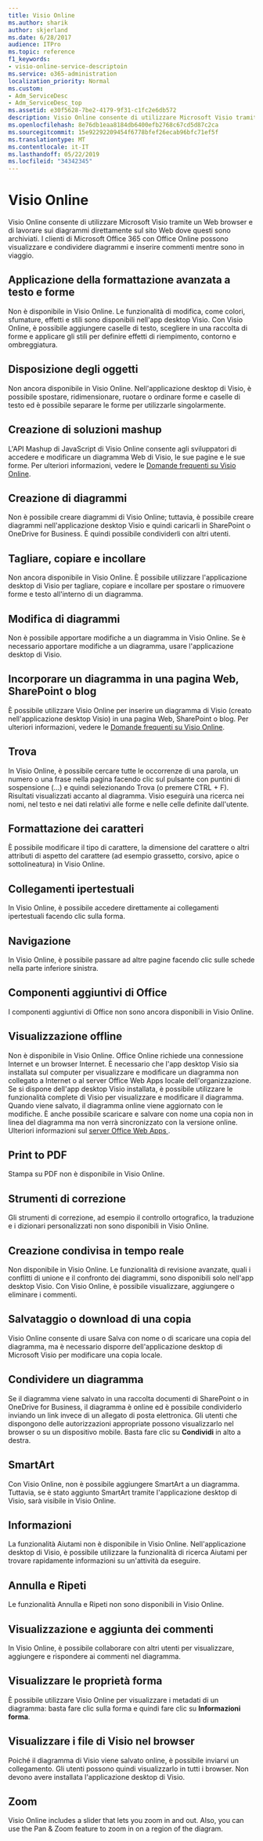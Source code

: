 ```yaml
---
title: Visio Online
ms.author: sharik
author: skjerland
ms.date: 6/28/2017
audience: ITPro
ms.topic: reference
f1_keywords:
- visio-online-service-descriptoin
ms.service: o365-administration
localization_priority: Normal
ms.custom:
- Adm_ServiceDesc
- Adm_ServiceDesc_top
ms.assetid: e30f5628-7be2-4179-9f31-c1fc2e6db572
description: Visio Online consente di utilizzare Microsoft Visio tramite un Web browser e di lavorare sui diagrammi direttamente sul sito Web dove questi sono archiviati. I clienti di Microsoft Office 365 con Office Online possono visualizzare e condividere diagrammi e inserire commenti mentre sono in viaggio.
ms.openlocfilehash: 8e76db1eaa8184db6400efb2768c67cd5d87c2ca
ms.sourcegitcommit: 15e92292209454f6778bfef26ecab96bfc71ef5f
ms.translationtype: MT
ms.contentlocale: it-IT
ms.lasthandoff: 05/22/2019
ms.locfileid: "34342345"
---
```

# <a name="visio-online"></a>Visio Online

Visio Online consente di utilizzare Microsoft Visio tramite un Web browser e di lavorare sui diagrammi direttamente sul sito Web dove questi sono archiviati. I clienti di Microsoft Office 365 con Office Online possono visualizzare e condividere diagrammi e inserire commenti mentre sono in viaggio.
  
## <a name="apply-rich-formatting-to-text-and-shapes"></a>Applicazione della formattazione avanzata a testo e forme
<a name="BM_1"> </a>

Non è disponibile in Visio Online. Le funzionalità di modifica, come colori, sfumature, effetti e stili sono disponibili nell'app desktop Visio. Con Visio Online, è possibile aggiungere caselle di testo, scegliere in una raccolta di forme e applicare gli stili per definire effetti di riempimento, contorno e ombreggiatura.
  
## <a name="arrange-objects"></a>Disposizione degli oggetti
<a name="BM_2"> </a>

Non ancora disponibile in Visio Online. Nell'applicazione desktop di Visio, è possibile spostare, ridimensionare, ruotare o ordinare forme e caselle di testo ed è possibile separare le forme per utilizzarle singolarmente. 
  
## <a name="build-mashup-solutions"></a>Creazione di soluzioni mashup
<a name="BM_3"> </a>

L'API Mashup di JavaScript di Visio Online consente agli sviluppatori di accedere e modificare un diagramma Web di Visio, le sue pagine e le sue forme. Per ulteriori informazioni, vedere le [Domande frequenti su Visio Online](https://go.microsoft.com/fwlink/?linkid=825706).
  
## <a name="create-diagrams"></a>Creazione di diagrammi
<a name="BM_4"> </a>

Non è possibile creare diagrammi di Visio Online; tuttavia, è possibile creare diagrammi nell'applicazione desktop Visio e quindi caricarli in SharePoint o OneDrive for Business. È quindi possibile condividerli con altri utenti.
  
## <a name="cut-copy-and-paste"></a>Tagliare, copiare e incollare
<a name="BM_5"> </a>

Non ancora disponibile in Visio Online. È possibile utilizzare l'applicazione desktop di Visio per tagliare, copiare e incollare per spostare o rimuovere forme e testo all'interno di un diagramma.
  
## <a name="edit-diagrams"></a>Modifica di diagrammi
<a name="BM_6"> </a>

Non è possibile apportare modifiche a un diagramma in Visio Online. Se è necessario apportare modifiche a un diagramma, usare l'applicazione desktop di Visio.
  
## <a name="embed-diagram-in-a-sharepoint-web-or-blog-page"></a>Incorporare un diagramma in una pagina Web, SharePoint o blog
<a name="BM_7"> </a>

È possibile utilizzare Visio Online per inserire un diagramma di Visio (creato nell'applicazione desktop Visio) in una pagina Web, SharePoint o blog. Per ulteriori informazioni, vedere le [Domande frequenti su Visio Online](https://go.microsoft.com/fwlink/?linkid=825706).
  
## <a name="find"></a>Trova
<a name="BM_8"> </a>

In Visio Online, è possibile cercare tutte le occorrenze di una parola, un numero o una frase nella pagina facendo clic sul pulsante con puntini di sospensione (...) e quindi selezionando Trova (o premere CTRL + F). Risultati visualizzati accanto al diagramma. Visio eseguirà una ricerca nei nomi, nel testo e nei dati relativi alle forme e nelle celle definite dall'utente.
  
## <a name="font-formatting"></a>Formattazione dei caratteri
<a name="BM_9"> </a>

È possibile modificare il tipo di carattere, la dimensione del carattere o altri attributi di aspetto del carattere (ad esempio grassetto, corsivo, apice o sottolineatura) in Visio Online.
  
## <a name="hyperlinks"></a>Collegamenti ipertestuali
<a name="BM_10"> </a>

In Visio Online, è possibile accedere direttamente ai collegamenti ipertestuali facendo clic sulla forma.
  
## <a name="navigation"></a>Navigazione
<a name="BM_11"> </a>

In Visio Online, è possibile passare ad altre pagine facendo clic sulle schede nella parte inferiore sinistra.
  
## <a name="office-add-ins"></a>Componenti aggiuntivi di Office
<a name="BM_12"> </a>

I componenti aggiuntivi di Office non sono ancora disponibili in Visio Online.
  
## <a name="offline-viewing"></a>Visualizzazione offline
<a name="BM_13"> </a>

Non è disponibile in Visio Online. Office Online richiede una connessione Internet e un browser Internet. È necessario che l'app desktop Visio sia installata sul computer per visualizzare e modificare un diagramma non collegato a Internet o al server Office Web Apps locale dell'organizzazione. Se si dispone dell'app desktop Visio installata, è possibile utilizzare le funzionalità complete di Visio per visualizzare e modificare il diagramma. Quando viene salvato, il diagramma online viene aggiornato con le modifiche. È anche possibile scaricare e salvare con nome una copia non in linea del diagramma ma non verrà sincronizzato con la versione online. Ulteriori informazioni sul [server Office Web Apps ](https://technet.microsoft.com/library/ff431685.aspx).
  
## <a name="print-to-pdf"></a>Print to PDF
<a name="BM_14"> </a>

Stampa su PDF non è disponibile in Visio Online.
  
## <a name="proofing-tools"></a>Strumenti di correzione
<a name="BM_15"> </a>

Gli strumenti di correzione, ad esempio il controllo ortografico, la traduzione e i dizionari personalizzati non sono disponibili in Visio Online.
  
## <a name="real-time-co-authoring"></a>Creazione condivisa in tempo reale
<a name="BM_16"> </a>

Non disponibile in Visio Online. Le funzionalità di revisione avanzate, quali i conflitti di unione e il confronto dei diagrammi, sono disponibili solo nell'app desktop Visio. Con Visio Online, è possibile visualizzare, aggiungere o eliminare i commenti.
  
## <a name="save-as-or-download-a-copy"></a>Salvataggio o download di una copia
<a name="BM_17"> </a>

Visio Online consente di usare Salva con nome o di scaricare una copia del diagramma, ma è necessario disporre dell'applicazione desktop di Microsoft Visio per modificare una copia locale.
  
## <a name="share-a-diagram"></a>Condividere un diagramma
<a name="BM_18"> </a>

Se il diagramma viene salvato in una raccolta documenti di SharePoint o in OneDrive for Business, il diagramma è online ed è possibile condividerlo inviando un link invece di un allegato di posta elettronica. Gli utenti che dispongono delle autorizzazioni appropriate possono visualizzarlo nel browser o su un dispositivo mobile. Basta fare clic su **Condividi** in alto a destra. 
  
## <a name="smartart"></a>SmartArt
<a name="BM_19"> </a>

Con Visio Online, non è possibile aggiungere SmartArt a un diagramma. Tuttavia, se è stato aggiunto SmartArt tramite l'applicazione desktop di Visio, sarà visibile in Visio Online.
  
## <a name="tell-me"></a>Informazioni
<a name="BM_20"> </a>

La funzionalità Aiutami non è disponibile in Visio Online. Nell'applicazione desktop di Visio, è possibile utilizzare la funzionalità di ricerca Aiutami per trovare rapidamente informazioni su un'attività da eseguire.
  
## <a name="undo-and-redo"></a>Annulla e Ripeti
<a name="BM_21"> </a>

Le funzionalità Annulla e Ripeti non sono disponibili in Visio Online.
  
## <a name="view-and-add-comments"></a>Visualizzazione e aggiunta dei commenti
<a name="BM_22"> </a>

 In Visio Online, è possibile collaborare con altri utenti per visualizzare, aggiungere e rispondere ai commenti nel diagramma. 
  
## <a name="view-shape-data"></a>Visualizzare le proprietà forma
<a name="BM_23"> </a>

È possibile utilizzare Visio Online per visualizzare i metadati di un diagramma: basta fare clic sulla forma e quindi fare clic su **Informazioni forma**.
  
## <a name="view-visio-files-in-the-browser"></a>Visualizzare i file di Visio nel browser
<a name="BM_24"> </a>

Poiché il diagramma di Visio viene salvato online, è possibile inviarvi un collegamento. Gli utenti possono quindi visualizzarlo in tutti i browser. Non devono avere installata l'applicazione desktop di Visio.
  
## <a name="zoom"></a>Zoom
<a name="BM_25"> </a>

Visio Online includes a slider that lets you zoom in and out. Also, you can use the Pan &amp; Zoom feature to zoom in on a region of the diagram.
  

